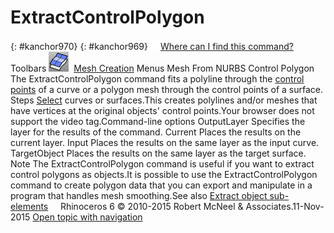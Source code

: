 ---
---


# ExtractControlPolygon
{: #kanchor970}
{: #kanchor969}
 [![images/transparent.gif](images/transparent.gif)Where can I find this command?](javascript:void(0);) Toolbars
![images/extractcontrolpolygon.png](images/extractcontrolpolygon.png) [Mesh Creation](mesh-creation-toolbar.html) 
Menus
Mesh
From NURBS Control Polygon
The ExtractControlPolygon command fits a polyline through the [control points](controlpoint.html) of a curve or a polygon mesh through the control points of a surface.
Steps
 [Select](select-objects.html) curves or surfaces.This creates polylines and/or meshes that have vertices at the original objects' control points.Your browser does not support the video tag.Command-line options
OutputLayer
Specifies the layer for the results of the command.
Current
Places the results on the current layer.
Input
Places the results on the same layer as the input curve.
TargetObject
Places the results on the same layer as the target surface.
Note
The ExtractControlPolygon command is useful if you want to extract control polygons as objects.It is possible to use the ExtractControlPolygon command to create polygon data that you can export and manipulate in a program that handles mesh smoothing.See also
 [Extract object sub-elements](sak-extract.html) 
&#160;
&#160;
Rhinoceros 6 © 2010-2015 Robert McNeel &amp; Associates.11-Nov-2015
 [Open topic with navigation](extractcontrolpolygon.html) 

